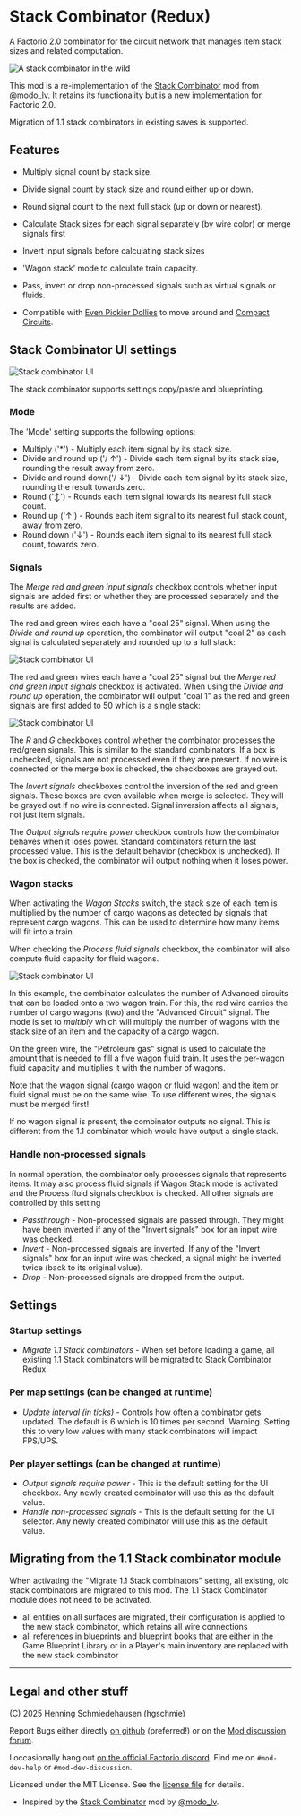 # Stack Combinator (Redux)

A Factorio 2.0 combinator for the circuit network that manages item stack sizes and related computation.

![A stack combinator in the wild](https://github.com/hgschmie/factorio-stack-combinator-redux/raw/main/portal/staco-main.png)

This mod is a re-implementation of the [Stack Combinator](https://mods.factorio.com/mod/stack-combinator) mod from @modo_lv. It retains its functionality but is a new implementation for Factorio 2.0.

Migration of 1.1 stack combinators in existing saves is supported.

## Features

* Multiply signal count by stack size.
* Divide signal count by stack size and round either up or down.
* Round signal count to the next full stack (up or down or nearest).

* Calculate Stack sizes for each signal separately (by wire color) or merge signals first
* Invert input signals before calculating stack sizes

* 'Wagon stack' mode to calculate train capacity.

* Pass, invert or drop non-processed signals such as virtual signals or fluids.

* Compatible with [Even Pickier Dollies](https://mods.factorio.com/mod/even-pickier-dollies) to move around and [Compact Circuits](https://mods.factorio.com/mod/compaktcircuit).

## Stack Combinator UI settings

![Stack combinator UI](https://github.com/hgschmie/factorio-stack-combinator-redux/raw/main/portal/staco-ui.png)

The stack combinator supports settings copy/paste and blueprinting.

### Mode

The 'Mode' setting supports the following options:

* Multiply ('*') - Multiply each item signal by its stack size.
* Divide and round up ('/ ↑') - Divide each item signal by its stack size, rounding the result away from zero.
* Divide and round down('/ ↓') - Divide each item signal by its stack size, rounding the result towards zero.
* Round ('↕') - Rounds each item signal towards its nearest full stack count.
* Round up ('↑') - Rounds each item signal to its nearest full stack count, away from zero.
* Round down ('↓') - Rounds each item signal to its nearest full stack count, towards zero.

### Signals

The _Merge red and green input signals_ checkbox controls whether input signals are added first or whether they are processed separately and the results are added.

The red and green wires each have a "coal 25" signal. When using the _Divide and round up_ operation, the combinator will output "coal 2" as each signal is calculated separately and rounded up to a full stack:

![Stack combinator UI](https://github.com/hgschmie/factorio-stack-combinator-redux/raw/main/portal/staco-merge-off.png)

The red and green wires each have a "coal 25" signal but the _Merge red and green input signals_ checkbox is activated. When using the _Divide and round up_ operation, the combinator will output "coal 1" as the red and green signals are first added to 50 which is a single stack:

![Stack combinator UI](https://github.com/hgschmie/factorio-stack-combinator-redux/raw/main/portal/staco-merge-on.png)

The _R_ and _G_ checkboxes control whether the combinator processes the red/green signals. This is similar to the standard combinators. If a box is unchecked, signals are not processed even if they are present. If no wire is connected or the merge box is checked, the checkboxes are grayed out.

The _Invert signals_ checkboxes control the inversion of the red and green signals. These boxes are even available when merge is selected. They will be grayed out if no wire is connected. Signal inversion affects all signals, not just item signals.

The _Output signals require power_ checkbox controls how the combinator behaves when it loses power. Standard combinators return the last processed value. This is the default behavior (checkbox is unchecked). If the box is checked, the combinator will output nothing when it loses power.

### Wagon stacks

When activating the _Wagon Stacks_ switch, the stack size of each item is multiplied by the number of cargo wagons as detected by signals that represent cargo wagons. This can be used to determine how many items will fit into a train.

When checking the _Process fluid signals_ checkbox, the combinator will also compute fluid capacity for fluid wagons.

![Stack combinator UI](https://github.com/hgschmie/factorio-stack-combinator-redux/raw/main/portal/staco-wagon-stacks.png)

In this example, the combinator calculates the number of Advanced circuits that can be loaded onto a two wagon train. For this, the red wire carries the number of cargo wagons (two) and the "Advanced Circuit" signal. The mode is set to _multiply_ which will multiply the number of wagons with the stack size of an item and the capacity of a cargo wagon.

On the green wire, the "Petroleum gas" signal is used to calculate the amount that is needed to fill a five wagon fluid train. It uses the per-wagon fluid capacity and multiplies it with the number of wagons.

Note that the wagon signal (cargo wagon or fluid wagon) and the item or fluid signal must be on the same wire. To use different wires, the signals must be merged first!

If no wagon signal is present, the combinator outputs no signal. This is different from the 1.1 combinator which would have output a single stack.

### Handle non-processed signals

In normal operation, the combinator only processes signals that represents items. It may also process fluid signals if Wagon Stack mode is activated and the Process fluid signals checkbox is checked. All other signals are controlled by this setting

* *Passthrough* - Non-processed signals are passed through. They might have been inverted if any of the "Invert signals" box for an input wire was checked.
* *Invert* - Non-processed signals are inverted. If any of the "Invert signals" box for an input wire was checked, a signal might be inverted twice (back to its original value).
* *Drop* - Non-processed signals are dropped from the output.

## Settings

### Startup settings

* *Migrate 1.1 Stack combinators* - When set before loading a game, all existing 1.1 Stack combinators will be migrated to Stack Combinator Redux.

### Per map settings (can be changed at runtime)

* *Update interval (in ticks)* - Controls how often a combinator gets updated. The default is 6 which is 10 times per second. Warning. Setting this to very low values with many stack combinators will impact FPS/UPS.

### Per player settings (can be changed at runtime)

* *Output signals require power* - This is the default setting for the UI checkbox. Any newly created combinator will use this as the default value.
* *Handle non-processed signals* - This is the default setting for the UI selector. Any newly created combinator will use this as the default value.

## Migrating from the 1.1 Stack combinator module

When activating the "Migrate 1.1 Stack combinators" setting, all existing, old stack combinators are migrated to this mod. The 1.1 Stack Combinator module does not need to be activated.

* all entities on all surfaces are migrated, their configuration is applied to the new stack combinator, which retains all wire connections
* all references in blueprints and blueprint books that are either in the Game Blueprint Library or in a Player's main inventory are replaced with the new stack combinator

----

## Legal and other stuff

(C) 2025 Henning Schmiedehausen (hgschmie)

Report Bugs either directly [on github](https://github.com/hgschmie/factorio-stack-combinator-redux/issues) (preferred!) or on the [Mod discussion forum](https://mods.factorio.com/mod/stack-combinator-redux/discussion).

I occasionally hang out [on the official Factorio discord](https://discord.gg/factorio). Find me on `#mod-dev-help` or `#mod-dev-discussion`.

Licensed under the MIT License. See the [license file](LICENSE.md) for details.

* Inspired by the [Stack Combinator](https://mods.factorio.com/mod/stack-combinator) mod by [@modo_lv](https://mods.factorio.com/user/modo_lv).
